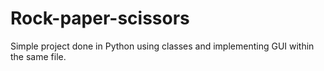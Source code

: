 # Rock-paper-scissors
Simple project done in Python using classes and implementing GUI within the same file.
